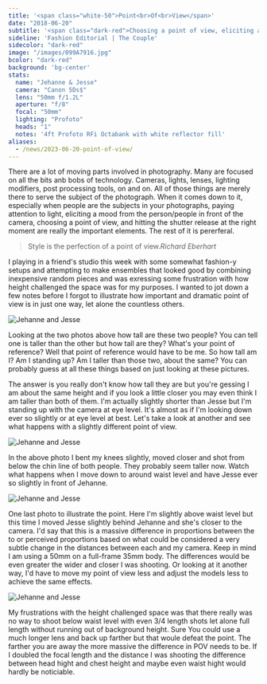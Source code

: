 ```yaml
---
title: '<span class="white-50">Point<br>Of<br>View</span>'
date: "2018-06-20"
subtitle: '<span class="dark-red">Choosing a point of view, eliciting a mood, and hitting the button at the <span class="fw7">right time.</span></span>'
sideline: 'Fashion Editorial | The Couple'
sidecolor: "dark-red"
image: "/images/099A7916.jpg"
bcolor: "dark-red"
background: 'bg-center'
stats:
  name: "Jehanne & Jesse"
  camera: "Canon 5Ds$"
  lens: "50mm f/1.2L"
  aperture: "f/8"
  focal: "50mm"
  lighting: "Profoto"
  heads: "1"
  notes: '4ft Profoto RFi Octabank with white reflector fill'
aliases:
  - /news/2023-06-20-point-of-view/
---
```


There are a lot of moving parts involved in photography. Many are focused on all the bits anb bobs of technology. Cameras, lights, lenses, lighting modifiers, post processing tools, on and on. All of those things are merely there to serve the subject of the photograph. When it comes down to it, especially when people are the subjects in your photographs, paying attention to light, eliciting a mood from the person/people in front of the camera, choosing a point of view, and hitting the shutter release at the right moment are really the important elements. The rest of it is pererferal.

>Style is the perfection of a point of view.<cite>Richard Eberhart</cite>

I playing in a friend's studio this week with some somewhat fashion-y setups and attempting to make ensembles that looked good by combining inexpensive random pieces and was exressing some frustration with how height challenged the space was for my purposes. I wanted to jot down a few notes before I forgot to illustrate how important and dramatic point of view is in just one way, let alone the countless others.

![Jehanne and Jesse](/images/099A7893.jpg)

Looking at the two photos above how tall are these two people? You can tell one is taller than the other but how tall are they? What's your point of reference? Well that point of reference would have to be me. So how tall am I? Am I standing up? Am I taller than those two, about the same? You can probably guess at all these things based on just looking at these pictures.

The answer is you really don't know how tall they are but you're gessing I am about the same height and if you look a little closer you may even think I am taller than both of them. I'm actually slightly shorter than Jesse but I'm standing up with the camera at eye level. It's almost as if I'm looking down ever so slightly or at eye level at best. Let's take a look at another and see what happens with a slightly different point of view.

![Jehanne and Jesse](/images/099A7880.jpg)

In the above photo I bent my knees slightly, moved closer and shot from below the chin line of both people. They probably seem taller now. Watch what happens when I move down to around waist level and have Jesse ever so slightly in front of Jehanne.

![Jehanne and Jesse](/images/099A7909.jpg)

One last photo to illustrate the point. Here I'm slightly above waist level but this time I moved Jesse slightly behind Jehanne and she's closer to the camera. I'd say that this is a massive difference in proportions between the to or perceived proportions based on what could be considered a very subtle change in the distances between each and my camera. Keep in mind I am using a 50mm on a full-frame 35mm body. The differences would be even greater the wider and closer I was shooting. Or looking at it another way, I'd have to move my point of view less and adjust the models less to achieve the same effects. 

![Jehanne and Jesse](/images/099A7916.jpg)

My frustrations with the height challenged space was that there really was no way to shoot below waist level with even 3/4 length shots let alone full length without running out of background height. Sure You could use a much longer lens and back up farther but that woule defeat the point. The farther you are away the more massive the difference in POV needs to be. If I doubled the focal length and the distance I was shooting the difference between head hight and chest height and maybe even waist hight would hardly be noticiable.